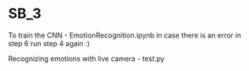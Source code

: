 # SB_3

To train the CNN - EmotionRecognition.ipynb 
  in case there is an error in step 6 run step 4 again :)

Recognizing emotions with live camera - test.py

